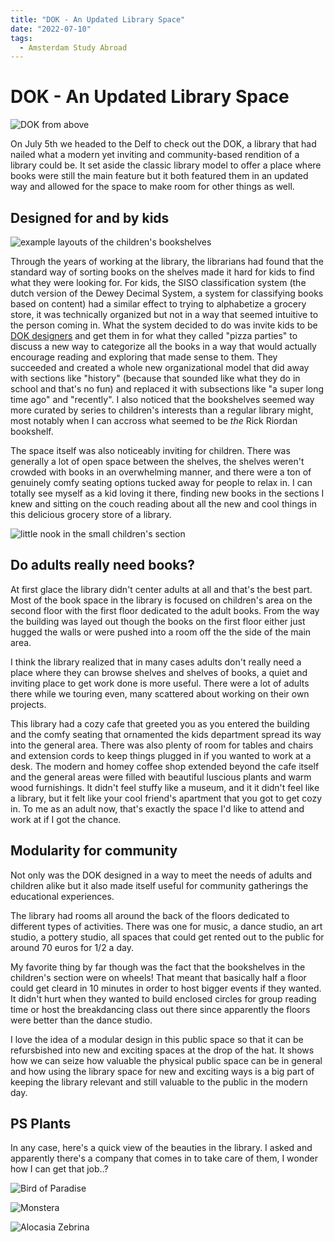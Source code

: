 ```yaml
---
title: "DOK - An Updated Library Space"
date: "2022-07-10"
tags:
  - Amsterdam Study Abroad
---
```


# DOK - An Updated Library Space

![DOK from above](/img/journal/amsterdamArchive/dok-from-above.JPG)

On July 5th we headed to the Delf to check out the DOK, a library that had nailed what a modern yet inviting and community-based rendition of a library could be. It set aside the classic library model to offer a place where books were still the main feature but it both featured them in an updated way and allowed for the space to make room for other things as well.

## Designed for and by kids

![example layouts of the children's bookshelves](/img/journal/amsterdamArchive/bookshelves.png)

Through the years of working at the library, the librarians had found that the standard way of sorting books on the shelves made it hard for kids to find what they were looking for. For kids, the SISO classification system (the dutch version of the Dewey Decimal System, a system for classifying books based on content) had a similar effect to trying to alphabetize a grocery store, it was technically organized but not in a way that seemed intuitive to the person coming in. What the system decided to do was invite kids to be [DOK designers](https://www.dok.info/jeugd/dok-designers.html) and get them in for what they called "pizza parties" to discuss a new way to categorize all the books in a way that would actually encourage reading and exploring that made sense to them. They succeeded and created a whole new organizational model that did away with sections like "history" (because that sounded like what they do in school and that's no fun) and replaced it with subsections like "a super long time ago" and "recently". I also noticed that the bookshelves seemed way more curated by series to children's interests than a regular library might, most notably when I can accross what seemed to be *the* Rick Riordan bookshelf.

The space itself was also noticeably inviting for children. There was generally a lot of open space between the shelves, the shelves weren't crowded with books in an overwhelming manner, and there were a ton of genuinely comfy seating options tucked away for people to relax in. I can totally see myself as a kid loving it there, finding new books in the sections I knew and sitting on the couch reading about all the new and cool things in this delicious grocery store of a library.

![little nook in the small children's section](/img/journal/amsterdamArchive/children-corner.JPG)

## Do adults really need books?

At first glace the library didn't center adults at all and that's the best part. Most of the book space in the library is focused on children's area on the second floor with the first floor dedicated to the adult books. From the way the building was layed out though the books on the first floor either just hugged the walls or were pushed into a room off the the side of the main area.

I think the library realized that in many cases adults don't really need a place where they can browse shelves and shelves of books, a quiet and inviting place to get work done is more useful. There were a lot of adults there while we touring even, many scattered about working on their own projects. 

This library had a cozy cafe that greeted you as you entered the building and the comfy seating that ornamented the kids department spread its way into the general area. There was also plenty of room for tables and chairs and extension cords to keep things plugged in if you wanted to work at a desk. The modern and homey coffee shop extended beyond the cafe itself and the general areas were filled with beautiful luscious plants and warm wood furnishings. It didn't feel stuffy like a museum, and it it didn't feel like a library, but it felt like your cool friend's apartment that you got to get cozy in. To me as an adult now, that's exactly the space I'd like to attend and work at if I got the chance.

## Modularity for community

Not only was the DOK designed in a way to meet the needs of adults and children alike but it also made itself useful for community gatherings the educational experiences. 

The library had rooms all around the back of the floors dedicated to different types of activities. There was one for music, a dance studio, an art studio, a pottery studio, all spaces that could get rented out to the public for around 70 euros for 1/2 a day.

My favorite thing by far though was the fact that the bookshelves in the children's section were on wheels! That meant that basically half a floor could get cleard in 10 minutes in order to host bigger events if they wanted. It didn't hurt when they wanted to build enclosed circles for group reading time or host the breakdancing class out there since apparently the floors were better than the dance studio. 

I love the idea of a modular design in this public space so that it can be refursbished into new and exciting spaces at the drop of the hat. It shows how we can seize how valuable the physical public space can be in general and how using the library space for new and exciting ways is a big part of keeping the library relevant and still valuable to the public in the modern day.

## PS Plants 
In any case, here's a quick view of the beauties in the library. I asked and apparently there's a company that comes in to take care of them, I wonder how I can get that job..?

![Bird of Paradise](/img/journal/amsterdamArchive/bird-of-paradise.JPG)

![Monstera](/img/journal/amsterdamArchive/monstera.JPG)

![Alocasia Zebrina](/img/journal/amsterdamArchive/zebra-plant.JPG)